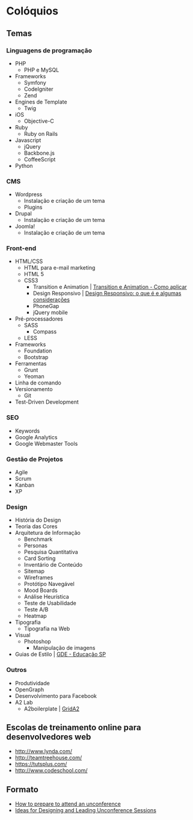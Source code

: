 # Colóquios

## Temas

### Linguagens de programação
  * PHP
    * PHP e MySQL
  * Frameworks
    * Symfony
    * CodeIgniter
    * Zend
  * Engines de Template
    * Twig
  * iOS
    * Objective-C
  * Ruby
    * Ruby on Rails
  * Javascript
    * jQuery
    * Backbone.js
    * CoffeeScript
  * Python
  
### CMS
  * Wordpress
    * Instalação e criação de um tema
    * Plugins
  * Drupal
    * Instalação e criação de um tema
  * Joomla!
    * Instalação e criação de um tema
    
### Front-end
  * HTML/CSS
    * HTML para e-mail marketing
    * HTML 5
    * CSS3
      * Transition e Animation | [Transition e Animation - Como aplicar](http://www.slideshare.net/raphaelfabeni/transition-animation-22609313)
      * Design Responsivo | [Design Responsivo: o que é e algumas considerações](http://www.slideshare.net/raphaelfabeni/design-responsivo-27345593)
      * PhoneGap
      * jQuery mobile
  * Pré-processadores
    * SASS
      * Compass
    * LESS
  * Frameworks
    * Foundation
    * Bootstrap
  * Ferramentas
    * Grunt
    * Yeoman
  * Linha de comando
  * Versionamento
    * Git
  * Test-Driven Development

### SEO
  * Keywords
  * Google Analytics
  * Google Webmaster Tools

### Gestão de Projetos
  * Agile
  * Scrum
  * Kanban
  * XP
  
### Design
  * História do Design
  * Teoria das Cores
  * Arquitetura de Informação
    * Benchmark
    * Personas
    * Pesquisa Quantitativa
    * Card Sorting
    * Inventário de Conteúdo
    * Sitemap
    * Wireframes
    * Protótipo Navegável
    * Mood Boards
    * Análise Heurística
    * Teste de Usabilidade
    * Teste A/B
    * Heatmap
  * Tipografia
    * Tipografia na Web
  * Visual
    * Photoshop
      * Manipulação de imagens  
  * Guias de Estilo | [GDE - Educação SP](http://www.slideshare.net/raphaelfabeni/gde-educacaosp)

### Outros
  * Produtividade
  * OpenGraph
  * Desenvolvimento para Facebook
  * A2 Lab
    * A2boilerplate | [GridA2](http://www.slideshare.net/raphaelfabeni/a2boilerplate)

## Escolas de treinamento online para desenvolvedores web

* http://www.lynda.com/
* http://teamtreehouse.com/
* https://tutsplus.com/
* http://www.codeschool.com/

## Formato

* [How to prepare to attend an unconference](http://www.unconference.net/unconferencing-how-to-prepare-to-attend-an-unconference/)
* [Ideas for Designing and Leading Unconference Sessions](http://www.environmentalevaluators.net/ideas-for-designing-and-leading-sessions/)
